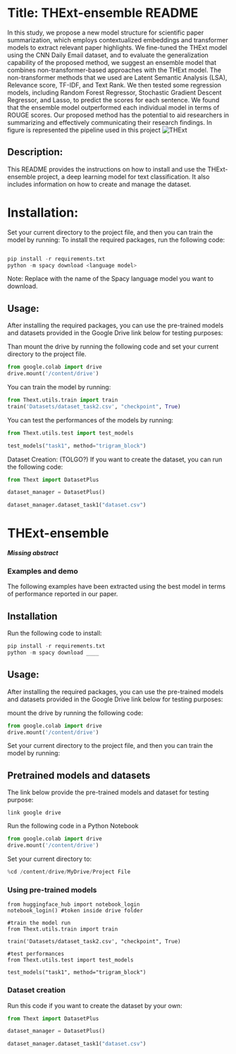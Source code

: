 # Title: THExt-ensemble README
In this study, we propose a new model structure for scientific paper summarization, which employs contextualized embeddings and transformer models to extract relevant paper highlights. We fine-tuned the THExt model using the CNN Daily Email dataset, and to evaluate the generalization capability of the proposed method, we suggest an ensemble model that combines non-transformer-based approaches with the THExt model. The non-transformer methods that we used are Latent Semantic Analysis (LSA), Relevance score, TF-IDF, and Text Rank. We then tested some regression models, including Random Forest Regressor, Stochastic Gradient Descent Regressor, and Lasso, to predict the scores for each sentence. We found that the ensemble model outperformed each individual model in terms of ROUGE scores. Our proposed method has the potential to aid researchers in summarizing and effectively communicating their research findings.
In figure is represented the pipeline used in this project
![THExt](https://user-images.githubusercontent.com/75221419/219876872-e49dfedc-b485-41d1-a59b-7c5a8af4db84.jpg)


## Description:
This README provides the instructions on how to install and use the THExt-ensemble project, a deep learning model for text classification. It also includes information on how to create and manage the dataset.


# Installation:
Set your current directory to the project file, and then you can train the model by running:
To install the required packages, run the following code:

```python

pip install -r requirements.txt
python -m spacy download <language model>
```
Note: Replace <language model> with the name of the Spacy language model you want to download.

## Usage:
After installing the required packages, you can use the pre-trained models and datasets provided in the Google Drive link below for testing purposes:

<Insert Google Drive Link>
Than mount the drive by running the following code and set your current directory to the project file.

```python
from google.colab import drive
drive.mount('/content/drive')
```
You can train the model by running:

```python
from Thext.utils.train import train
train('Datasets/dataset_task2.csv', "checkpoint", True)
  ```
You can test the performances of the models by running:
  
```python
from Thext.utils.test import test_models

test_models("task1", method="trigram_block")
  ```

  
Dataset Creation: (TOLGO?)
If you want to create the dataset, you can run the following code:

```python
from Thext import DatasetPlus

dataset_manager = DatasetPlus()

dataset_manager.dataset_task1("dataset.csv")
  ```
















































# THExt-ensemble
 ***Missing abstract***

### Examples and demo

The following examples have been extracted using the best model in terms of performance reported in our paper.

## Installation

Run the following code to install:

```python
pip install -r requirements.txt
python -m spacy download ____
```
## Usage:
After installing the required packages, you can use the pre-trained models and datasets provided in the Google Drive link below for testing purposes:

<link>
mount the drive by running the following code:

```python
from google.colab import drive
drive.mount('/content/drive')
```

Set your current directory to the project file, and then you can train the model by running:



## Pretrained models and datasets

The link below provide the pre-trained models and dataset for testing purpose:
```
link google drive
```

Run the following code in a Python Notebook

```python
from google.colab import drive
drive.mount('/content/drive')
```

Set your current directory to:
```python
%cd /content/drive/MyDrive/Project File
```

### Using pre-trained models

```
from huggingface_hub import notebook_login
notebook_login() #token inside drive folder

#train the model run
from Thext.utils.train import train

train('Datasets/dataset_task2.csv', "checkpoint", True)

#test performances
from Thext.utils.test import test_models

test_models("task1", method="trigram_block")
```

### Dataset creation
Run this code if you want to create the dataset by your own:

```python
from Thext import DatasetPlus

dataset_manager = DatasetPlus()

dataset_manager.dataset_task1("dataset.csv")
```
